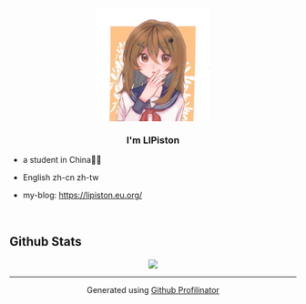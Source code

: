 <div align="center">
<img src="https://raw.githubusercontent.com/LIPiston/LIPiston/refs/heads/main/lipiston.github.io/themes/archer/source/avatar/avatar.jpg" align="center" height="200" width="200" />
</div>  
  

### <div align="center">I'm LIPiston</div>  
  

- a student in China🦴🦴  
  

- English zh-cn zh-tw  
  
- my-blog: https://lipiston.eu.org/

<br/>  

## Github Stats  
<div align="center"><img src="https://github-readme-stats.vercel.app/api?username=LIPIston&show_icons=true&count_private=true&hide_border=true" align="center" /></div>  

----
<div align="center">Generated using <a href="https://profilinator.rishav.dev/" target="_blank">Github Profilinator</a></div>